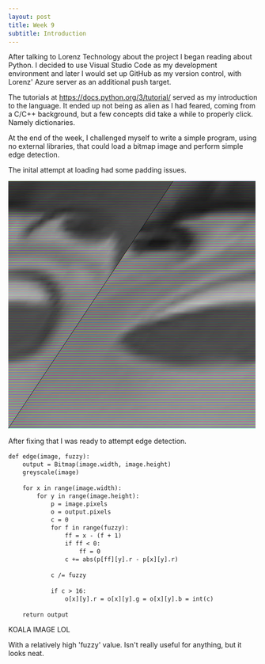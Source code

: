 ```yaml
---
layout: post
title: Week 9
subtitle: Introduction
---
```


After talking to Lorenz Technology about the project I began reading about Python. I decided to use Visual Studio Code as my development environment and later I would set up GitHub as my version control, with Lorenz' Azure server as an additional push target.

The tutorials at https://docs.python.org/3/tutorial/ served as my introduction to the language. It ended up not being as alien as I had feared, coming from a C/C++ background, but a few concepts did take a while to properly click. Namely dictionaries.

At the end of the week, I challenged myself to write a simple program, using no external libraries, that could load a bitmap image and perform simple edge detection.

The inital attempt at loading had some padding issues.

![bee](/img/padding.jpg)

After fixing that I was ready to attempt edge detection.
~~~
def edge(image, fuzzy):
    output = Bitmap(image.width, image.height)
    greyscale(image)

    for x in range(image.width):
        for y in range(image.height):
            p = image.pixels
            o = output.pixels
            c = 0
            for f in range(fuzzy):
                ff = x - (f + 1)
                if ff < 0:
                    ff = 0
                c += abs(p[ff][y].r - p[x][y].r)
                
            c /= fuzzy
            
            if c > 16:
                o[x][y].r = o[x][y].g = o[x][y].b = int(c)

    return output
~~~
KOALA IMAGE LOL

With a relatively high 'fuzzy' value. Isn't really useful for anything, but it looks neat.
